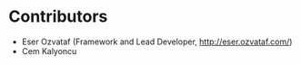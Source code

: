 # Contributors

* Eser Ozvataf (Framework and Lead Developer, http://eser.ozvataf.com/)
* Cem Kalyoncu